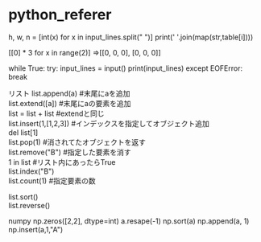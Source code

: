 # python_referer

h, w, n = [int(x) for x in input_lines.split(" ")]
print(' '.join(map(str,table[i])))

[[0] * 3 for x in range(2)] ⇒[[0, 0, 0], [0, 0, 0]]

while True:
    try:
        input_lines = input()
        print(input_lines)
    except EOFError:
        break

リスト
list.append(a) #末尾にaを追加    
list.extend([a]) #末尾にaの要素を追加   
list = list + list  #extendと同じ    
list.insert(1,[1,2,3]) #インデックスを指定してオブジェクト追加    
del list[1]   
list.pop(1) #消されてたオブジェクトを返す    
list.remove("B") #指定した要素を消す    
1 in list #リスト内にあったらTrue    
list.index("B")    
list.count(1) #指定要素の数     

list.sort()    
list.reverse()    
    
numpy
np.zeros([2,2], dtype=int)
a.resape(-1)
np.sort(a)
np.append(a, 1)
np.insert(a,1,"A")


